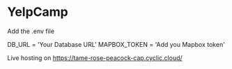 # YelpCamp
Add the .env file

DB_URL = 'Your Database URL'
MAPBOX_TOKEN = 'Add you Mapbox token'



Live hosting on https://tame-rose-peacock-cap.cyclic.cloud/
